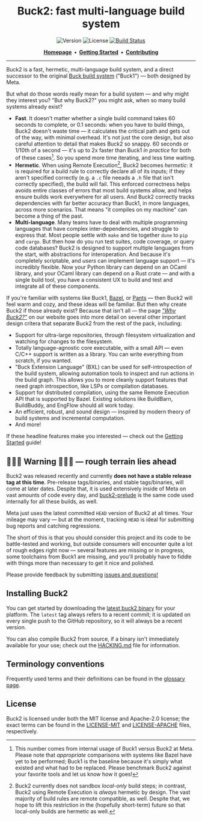 <div class="title-block" style="text-align: center;" align="center">

# Buck2: fast multi-language build system

![Version]
![License]
[![Build Status]][CI]

[Version]:  https://img.shields.io/badge/release-unstable,%20"Developer%20Edition"-orange.svg
[License]:  https://img.shields.io/badge/license-MIT%20OR%20Apache--2.0-blueviolet.svg
[Build Status]: https://img.shields.io/circleci/build/github/facebook/buck2
[CI]: https://app.circleci.com/pipelines/github/facebook/buck2

<strong>
  <a href="https://buck2.build">Homepage</a>&nbsp;&nbsp;&bull;&nbsp;&nbsp;<a href="https://buck2.build/docs/getting_started/">Getting Started</a>&nbsp;&nbsp;&bull;&nbsp;&nbsp;<a href="./CONTRIBUTING.md">Contributing</a>
</strong>

---

</div>

Buck2 is a fast, hermetic, multi-language build system, and a direct successor
to the original [Buck build system](https://buck.build) ("Buck1") &mdash; both
designed by Meta.

But what do those words really mean for a build system &mdash; and why might
they interest you? "But why Buck2?" you might ask, when so many build systems
already exist?

[Bazel]: https://bazel.build
[Pants]: https://www.pantsbuild.org/

- **Fast**. It doesn't matter whether a single build command takes 60 seconds to
  complete, or 0.1 seconds: when you have to build things, Buck2 doesn't waste
  time &mdash; it calculates the critical path and gets out of the way, with
  minimal overhead. It's not just the core design, but also careful attention to
  detail that makes Buck2 so snappy. 60 seconds or 1/10th of a second &mdash;
  it's up to 2x faster than Buck1 *in practice* for both of these
  cases[^perf-note]. So you spend more time iterating, and less time waiting.
- **Hermetic**. When using Remote Execution[^hermetic-re-only], Buck2 becomes
  *hermetic*: it is required for a build rule to correctly declare all of its
  inputs; if they aren't specified correctly (e.g. a `.c` file neeads a `.h`
  file that isn't correctly specified), the build will fail. This enforced
  correctness helps avoids entire classes of errors that most build systems
  allow, and helps ensure builds work everywhere for all users. And Buck2
  correctly tracks dependencies with far better accuracy than Buck1, in more
  languages, across more scenarios. That means "it compiles on my machine" can
  become a thing of the past.
- **Multi-language**. Many teams have to deal with multiple programming
  languages that have complex inter-dependencies, and struggle to express that.
  Most people settle with `make` and tie together `dune` to `pip` and `cargo`.
  But then how do you run test suites, code coverage, or query code databases?
  Buck2 is designed to support multiple languages from the start, with
  abstractions for interoperation. And because it's completely scriptable, and
  *users* can implement language support &mdash; it's incredibly flexible. Now
  your Python library can depend on an OCaml library, and your OCaml library can
  depend on a Rust crate &mdash; and with a single build tool, you have a
  consistent UX to build and test and integrate all of these components.

[^hermetic-re-only]: Buck2 currently does not sandbox *local-only* build steps;
    in contrast, Buck2 using Remote Execution is *always* hermetic by design.
    The vast majority of build rules are remote compatible, as well. Despite
    that, we hope to lift this restriction in the (hopefully short-term) future
    so that local-only builds are hermetic as well.

[^perf-note]: This number comes from internal usage of Buck1 versus Buck2 at
    Meta. Please note that *appropriate* comparisons with systems like Bazel
    have yet to be performed; Buck1 is the baseline because it's simply what
    existed and what had to be replaced. Please benchmark Buck2 against your
    favorite tools and let us know how it goes!

If you're familiar with systems like Buck1, [Bazel], or [Pants] &mdash; then
Buck2 will feel warm and cozy, and these ideas will be familiar. But then why
create Buck2 if those already exist? Because that isn't all &mdash; the page
_["Why Buck2?"](https://buck2.build/docs/why/)_ on our website goes into more
detail on several other important design critera that separate Buck2 from the
rest of the pack, including:

- Support for ultra-large repositories, through filesystem virtualization and
  watching for changes to the filesystem.
- Totally language-agnostic core executable, with a small API &mdash; even C/C++
  support is written as a library. You can write everything from scratch, if you
  wanted.
- "Buck Extension Language" (BXL) can be used for self-introspection of the
  build system, allowing automation tools to inspect and run actions in the
  build graph. This allows you to more cleanly support features that need graph
  introspection, like LSPs or compilation databases.
- Support for distributed compilation, using the same Remote Execution API that
  is supported by Bazel. Existing solutions like BuildBarn, BuildBuddy, and
  EngFlow should all work today.
- An efficient, robust, and sound design &mdash; inspired by modern theory of
  build systems and incremental computation.
- And more!

If these headline features make you interested &mdash; check out the [Getting
Started](https://buck2.build/docs/getting_started/) guide!

## 🚧🚧🚧 **Warning** 🚧🚧🚧 &mdash; rough terrain lies ahead

Buck2 was released recently and currently **does not have a stable release tag
at this time**. Pre-release tags/binaries, and stable tags/binaries, will come
at later dates. Despite that, it is used extensively inside of Meta on vast
amounts of code every day, and [buck2-prelude](/prelude/) is the same code used
internally for all these builds, as well.

Meta just uses the latest committed `HEAD` version of Buck2 at all times. Your
mileage may vary &mdash; but at the moment, tracking `HEAD` is ideal for
submitting bug reports and catching regressions.

The short of this is that you should consider this project and its code to be
battle-tested and working, but outside consumers will encounter quite a lot of
rough edges right now &mdash; several features are missing or in progress, some
toolchains from Buck1 are missing, and you'll probably have to fiddle with
things more than necessary to get it nice and polished.

Please provide feedback by submitting [issues and questions!](/issues)

## Installing Buck2

You can get started by downloading the [latest buck2
binary](https://github.com/facebook/buck2/releases/tag/latest) for your
platform. The `latest` tag always refers to a recent commit; it is updated on
every single push to the GitHub repository, so it will always be a recent
version.

You can also compile Buck2 from source, if a binary isn't immediately available
for your use; check out the [HACKING.md](./HACKING.md) file for information.

## Terminology conventions

Frequently used terms and their definitions can be found in the [glossary
page](https://buck2.build/docs/concepts/glossary/).

## License

Buck2 is licensed under both the MIT license and Apache-2.0 license; the exact
terms can be found in the [LICENSE-MIT](LICENSE-MIT) and
[LICENSE-APACHE](LICENSE-APACHE) files, respectively.
